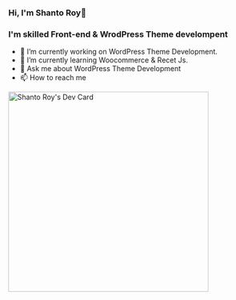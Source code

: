 ### Hi, I'm Shanto Roy👋

### I'm skilled Front-end & WrodPress Theme develompent

- 🔭 I’m currently working on WordPress Theme Development.
- 🌱 I’m currently learning Woocommerce & Recet Js.
- 💬 Ask me about WordPress Theme Development
- 📫 How to reach me




<a href="https://app.daily.dev/shanto_dev"><img src="https://api.daily.dev/devcards/1226888d071e4bb4a178efb5fdcb7cec.png?r=8fn" width="400" alt="Shanto Roy's Dev Card"/></a>
